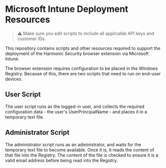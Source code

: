 # Microsoft Intune Deployment Resources

> ⚠️ Make sure you edit scripts to include all applicable API keys and customer IDs.

This repository contains scripts and other resources required to support the deployment of the Harmonic Security browser extension via Microsoft Intune.

The browser extension requires configuration to be placed in the Windows Registry. Because of this, there are two scripts that need to run on end-user devices.

## User Script
The user script runs as the logged-in user, and collects the required configuration data - the user's UserPrincipalName - and places it in a temporary text file.

## Administrator Script
The administrator script runs as an administrator, and waits for the temporary text file to become available. Once it is, it reads the content of that file into the Registry. The content of the file is checked to ensure it is a valid email address before being read into the Registry.
